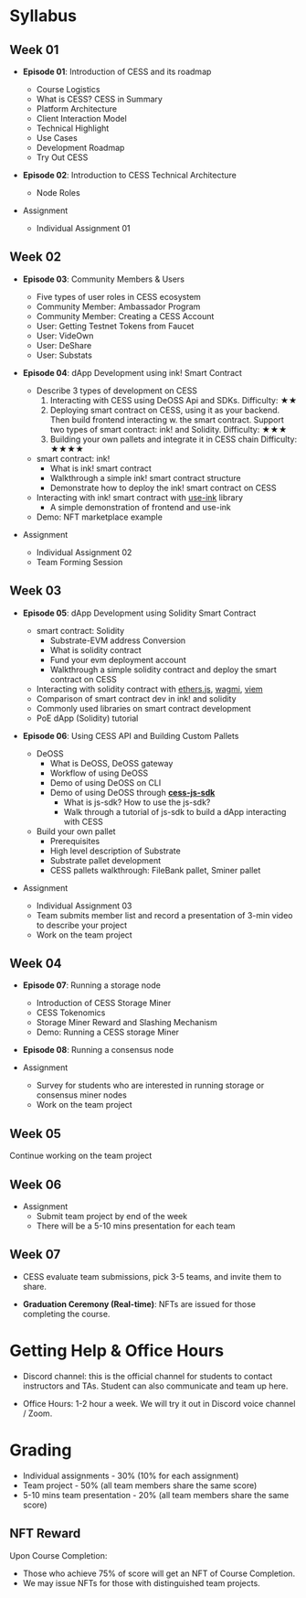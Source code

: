 # Syllabus

## Week 01

- **Episode 01**: Introduction of CESS and its roadmap
    - Course Logistics
    - What is CESS? CESS in Summary
    - Platform Architecture
    - Client Interaction Model
    - Technical Highlight
    - Use Cases
    - Development Roadmap
    - Try Out CESS

- **Episode 02**: Introduction to CESS Technical Architecture
    - Node Roles

- Assignment
    - Individual Assignment 01

## Week 02

- **Episode 03**: Community Members & Users
    - Five types of user roles in CESS ecosystem
    - Community Member: Ambassador Program
    - Community Member: Creating a CESS Account
    - User: Getting Testnet Tokens from Faucet
    - User: VideOwn
    - User: DeShare
    - User: Substats

- **Episode 04**: dApp Development using ink! Smart Contract
    - Describe 3 types of development on CESS
        1. Interacting with CESS using DeOSS Api and SDKs.
        Difficulty: ★★
        2. Deploying smart contract on CESS, using it as your backend. Then build frontend interacting w. the smart contract. Support two types of smart contract: ink! and Solidity.
        Difficulty: ★★★
        3. Building your own pallets and integrate it in CESS chain
        Difficulty: ★★★★
    - smart contract: ink!
        - What is ink! smart contract
        - Walkthrough a simple ink! smart contract structure
        - Demonstrate how to deploy the ink! smart contract on CESS
    - Interacting with ink! smart contract with [use-ink](https://use.ink/frontend/overview/#useink) library
        - A simple demonstration of frontend and use-ink
    - Demo: NFT marketplace example

- Assignment
    - Individual Assignment 02
    - Team Forming Session

## Week 03

- **Episode 05**: dApp Development using Solidity Smart Contract
    - smart contract: Solidity
        - Substrate-EVM address Conversion
        - What is solidity contract
        - Fund your evm deployment account
        - Walkthrough a simple solidity contract and deploy the smart contract on CESS
    - Interacting with solidity contract with [ethers.js](https://docs.ethers.org/v6/), [wagmi](https://wagmi.sh/), [viem](https://viem.sh/)
    - Comparison of smart contract dev in ink! and solidity
    - Commonly used libraries on smart contract development
    - PoE dApp (Solidity) tutorial

- **Episode 06**: Using CESS API and Building Custom Pallets
    - DeOSS
        - What is DeOSS, DeOSS gateway
        - Workflow of using DeOSS
        - Demo of using DeOSS on CLI
        - Demo of using DeOSS through [**cess-js-sdk**](https://docs.cess.cloud/core/developer/tutorials/cess-js-sdk)
            - What is js-sdk? How to use the js-sdk?
            - Walk through a tutorial of js-sdk to build a dApp interacting with CESS
    - Build your own pallet
        - Prerequisites
        - High level description of Substrate
        - Substrate pallet development
        - CESS pallets walkthrough: FileBank pallet, Sminer pallet

- Assignment
    - Individual Assignment 03
    - Team submits member list and record a presentation of 3-min video to describe your project
    - Work on the team project

## Week 04

- **Episode 07**: Running a storage node
    - Introduction of CESS Storage Miner
    - CESS Tokenomics
    - Storage Miner Reward and Slashing Mechanism
    - Demo: Running a CESS storage Miner

- **Episode 08**: Running a consensus node
- Assignment
    - Survey for students who are interested in running storage or consensus miner nodes
    - Work on the team project

## Week 05

Continue working on the team project

## Week 06

- Assignment
    - Submit team project by end of the week
    - There will be a 5-10 mins presentation for each team

## Week 07

- CESS evaluate team submissions, pick 3-5 teams, and invite them to share.

- **Graduation Ceremony (Real-time)**: NFTs are issued for those completing the course.

# Getting Help & Office Hours

- Discord channel: this is the official channel for students to contact instructors and TAs. Student can also communicate and team up here.

- Office Hours: 1-2 hour a week. We will try it out in Discord voice channel / Zoom.

# Grading

- Individual assignments - 30% (10% for each assignment)
- Team project - 50% (all team members share the same score)
- 5-10 mins team presentation - 20% (all team members share the same score)

## NFT Reward

Upon Course Completion:

- Those who achieve 75% of score will get an NFT of Course Completion.
- We may issue NFTs for those with distinguished team projects.
